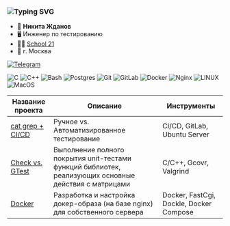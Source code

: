 ### ![Typing SVG](https://readme-typing-svg.herokuapp.com?color=%2336BCF7&lines=*-QA-*)


- :bearded_person: **Никита Жданов**
- :desktop_computer: Инженер по тестированию
- :man_student: [School 21](https://21-school.ru/)
- :city_sunrise: г. Москва

[![Telegram](https://img.shields.io/badge/Telegram-2CA5E0?style=for-the-badge&logo=telegram&logoColor=white)](https://t.me/samnaun)

![C](https://img.shields.io/badge/c-%2300599C.svg?style=for-the-badge&logo=c&logoColor=white)
![C++](https://img.shields.io/badge/c++-%2300599C.svg?style=for-the-badge&logo=c%2B%2B&logoColor=white)
![Bash](https://img.shields.io/badge/bash-%23121011.svg?style=for-the-badge&logo=gnu-bash&logoColor=white)
![Postgres](https://img.shields.io/badge/postgres-%23316192.svg?style=for-the-badge&logo=postgresql&logoColor=white)
![Git](https://img.shields.io/badge/git-%23F05033.svg?style=for-the-badge&logo=git&logoColor=white)
![GitLab](https://img.shields.io/badge/gitlab_CICD-%23181717.svg?style=for-the-badge&logo=gitlab&logoColor=white)
![Docker](https://img.shields.io/badge/Docker-%23D42029.svg?color=blue&style=for-the-badge&logo=Docker&logoColor=white)
![Nginx](https://img.shields.io/badge/nginx-%23009639.svg?style=for-the-badge&logo=nginx&logoColor=white)
![LINUX](https://img.shields.io/badge/Linux-FCC624?style=for-the-badge&logo=linux&logoColor=black)
![MacOS](https://img.shields.io/badge/mac%20os-000000?style=for-the-badge&logo=apple&logoColor=white)

| Название проекта     | Описание | Инструменты |
| ------------- | ------------------------ | ------------------------ |
| [cat grep + CI/CD](https://github.com/zhdanov-n/zhdanov-n/tree/main/manual_vs_automated) | Ручное vs. Автоматизированное тестирование |  CI/CD, GitLab, Ubuntu Server |
| [Check vs. GTest](https://github.com/zhdanov-n/zhdanov-n/tree/main/check_vs_gtest) |  Выполнение полного покрытия unit-тестами функций библиотек, реализующих основные действия с матрицами | C/C++, Gcovr, Valgrind |
| [Docker](https://github.com/zhdanov-n/zhdanov-n/tree/main/docker) | Разработка и настройка докер-образа (на базе nginx) для собственного сервера |  Docker, FastCgi, Dockle, Docker Compose |
